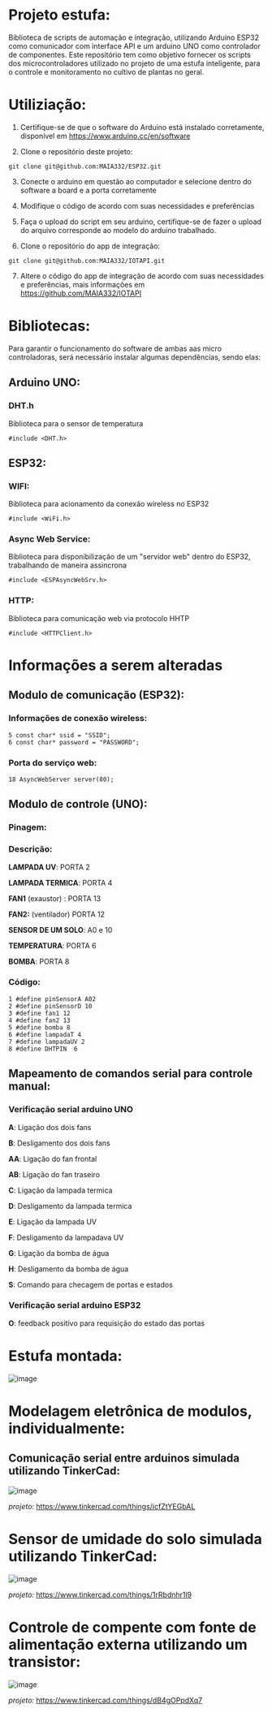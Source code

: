 # Projeto estufa:

Biblioteca de scripts de automação e integração, utilizando Arduino ESP32 como comunicador com interface API e um arduino UNO como controlador de componentes. Este repositório tem como objetivo fornecer os scripts dos microcontroladores utilizado no projeto de uma estufa inteligente, para o controle e monitoramento no cultivo de plantas no geral.

# Utiliziação:

1. Certifique-se de que o software do Arduino está instalado corretamente, disponível em https://www.arduino.cc/en/software

2. Clone o repositório deste projeto:

```git clone git@github.com:MAIA332/ESP32.git```

3. Conecte o arduino em questão ao computador e selecione dentro do software a board e a porta corretamente

4. Modifique o código de acordo com suas necessidades e preferências

5. Faça o upload do script em seu arduino, certifique-se de fazer o upload do arquivo corresponde ao modelo do arduino trabalhado.

6. Clone o repositório do app de integração:

```git clone git@github.com:MAIA332/IOTAPI.git```

7. Altere o código do app de integração de acordo com suas necessidades e preferências, mais informações em https://github.com/MAIA332/IOTAPI

# Bibliotecas:

Para garantir o funcionamento do software de ambas aas micro controladoras, será necessário instalar algumas dependências, sendo elas:

## Arduino UNO:

### DHT.h

Biblioteca para o sensor de temperatura

```
#include <DHT.h>

```

## ESP32:

### WIFI:

Biblioteca para acionamento da conexão wireless no ESP32

```
#include <WiFi.h>
```

### Async Web Service:

Biblioteca para disponibilização de um "servidor web" dentro do ESP32, trabalhando de maneira assincrona

```
#include <ESPAsyncWebSrv.h>
```

### HTTP:

Biblioteca para comunicação web via protocolo HHTP

```
#include <HTTPClient.h>
```

# Informações a serem alteradas

## Modulo de comunicação (ESP32):

### Informações de conexão wireless:

```
5 const char* ssid = "SSID";
6 const char* password = "PASSWORD";
```

### Porta do serviço web:

```
18 AsyncWebServer server(80);
```

## Modulo de controle (UNO):

### Pinagem:

### Descrição:

**LAMPADA UV**: PORTA 2

**LAMPADA TERMICA**: PORTA 4

**FAN1** (exaustor) : PORTA 13

**FAN2:** (ventilador) PORTA 12

**SENSOR DE UM SOLO**: A0 e 10

**TEMPERATURA**: PORTA 6

**BOMBA**: PORTA 8

### Código: 

```
1 #define pinSensorA A02
2 #define pinSensorD 10
3 #define fan1 12
4 #define fan2 13
5 #define bomba 8
6 #define lampadaT 4
7 #define lampadaUV 2
8 #define DHTPIN  6   

```

## Mapeamento de comandos serial para controle manual:

### Verificação serial arduino UNO

**A**: Ligação dos dois fans

**B**: Desligamento dos dois fans 

**AA**: Ligação do fan frontal

**AB**: Ligação do fan traseiro

**C**: Ligação da lampada termica

**D**: Desligamento da lampada termica

**E**: Ligação da lampada UV

**F**: Desligamento da lampadava UV

**G**: Ligação da bomba de água

**H**: Desligamento da bomba de água

**S**: Comando para checagem de portas e estados

### Verificação serial arduino ESP32

**O**: feedback positivo para requisição do estado das portas

# Estufa montada:

![image](github/estufa.gif)

# Modelagem eletrônica de modulos, individualmente:

## Comunicação serial entre arduinos simulada utilizando TinkerCad:

![image](https://github.com/MAIA332/Smart-greenhouse/assets/67965680/8c9fb412-fff2-4af4-a333-3b464aa222f5)

_projeto:_ https://www.tinkercad.com/things/icfZtYEGbAL

# Sensor de umidade do solo simulada utilizando TinkerCad:

![image](https://github.com/MAIA332/Smart-greenhouse/assets/67965680/76c47e77-0064-4e42-862c-b754248275ff)


_projeto:_ https://www.tinkercad.com/things/1rRbdnhr1l9

# Controle de compente com fonte de alimentação externa utilizando um transistor:

![image](https://github.com/MAIA332/Smart-greenhouse/assets/67965680/2697ef33-0018-4d5b-a66c-0779e2887849)

_projeto:_ https://www.tinkercad.com/things/dB4gOPpdXq7
